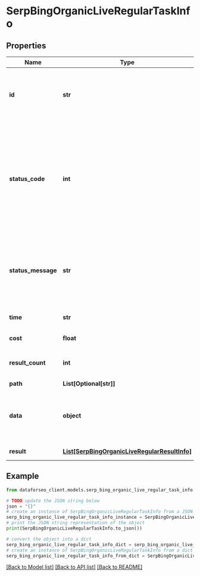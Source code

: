 # SerpBingOrganicLiveRegularTaskInfo


## Properties

Name | Type | Description | Notes
------------ | ------------- | ------------- | -------------
**id** | **str** | task identifier unique task identifier in our system in the UUID format | [optional] 
**status_code** | **int** | status code of the task generated by DataForSEO, can be within the following range: 10000-60000 you can find the full list of the response codes here | [optional] 
**status_message** | **str** | informational message of the task you can find the full list of general informational messages here | [optional] 
**time** | **str** | execution time, seconds | [optional] 
**cost** | **float** | total tasks cost, USD | [optional] 
**result_count** | **int** | number of elements in the result array | [optional] 
**path** | **List[Optional[str]]** | URL path | [optional] 
**data** | **object** | contains the same parameters that you specified in the POST request | [optional] 
**result** | [**List[SerpBingOrganicLiveRegularResultInfo]**](SerpBingOrganicLiveRegularResultInfo.md) | array of results | [optional] 

## Example

```python
from dataforseo_client.models.serp_bing_organic_live_regular_task_info import SerpBingOrganicLiveRegularTaskInfo

# TODO update the JSON string below
json = "{}"
# create an instance of SerpBingOrganicLiveRegularTaskInfo from a JSON string
serp_bing_organic_live_regular_task_info_instance = SerpBingOrganicLiveRegularTaskInfo.from_json(json)
# print the JSON string representation of the object
print(SerpBingOrganicLiveRegularTaskInfo.to_json())

# convert the object into a dict
serp_bing_organic_live_regular_task_info_dict = serp_bing_organic_live_regular_task_info_instance.to_dict()
# create an instance of SerpBingOrganicLiveRegularTaskInfo from a dict
serp_bing_organic_live_regular_task_info_from_dict = SerpBingOrganicLiveRegularTaskInfo.from_dict(serp_bing_organic_live_regular_task_info_dict)
```
[[Back to Model list]](../README.md#documentation-for-models) [[Back to API list]](../README.md#documentation-for-api-endpoints) [[Back to README]](../README.md)


